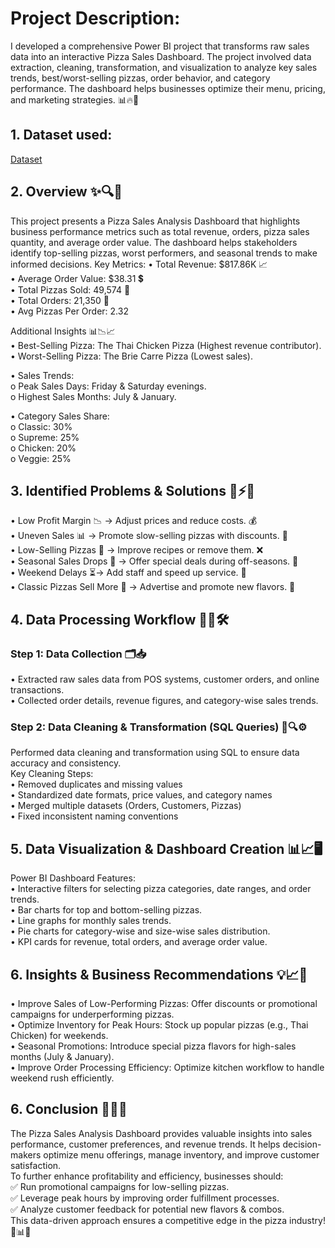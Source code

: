 # Project Description:  

I developed a comprehensive Power BI project that transforms raw sales data into an interactive Pizza Sales Dashboard. The project involved data extraction, cleaning, transformation, and visualization to analyze key sales trends, best/worst-selling pizzas, order behavior, and category performance. The dashboard helps businesses optimize their menu, pricing, and marketing strategies. 📊🔥🍕  

## 1. Dataset used:  
<a href="">Dataset</a>  

## 2. Overview ✨🔍📢  

This project presents a Pizza Sales Analysis Dashboard that highlights business performance metrics such as total revenue, orders, pizza sales quantity, and average order value. The dashboard helps stakeholders identify top-selling pizzas, worst performers, and seasonal trends to make informed decisions.
Key Metrics:
  •	Total Revenue: $817.86K 📈  
  •	Average Order Value: $38.31 💲  
  •	Total Pizzas Sold: 49,574 🍕  
  •	Total Orders: 21,350 🛒  
  •	Avg Pizzas Per Order: 2.32  
  
Additional Insights 📊📉📈  
•	Best-Selling Pizza: The Thai Chicken Pizza (Highest revenue contributor).  
•	Worst-Selling Pizza: The Brie Carre Pizza (Lowest sales).  

•	Sales Trends:  
o	Peak Sales Days: Friday & Saturday evenings.  
o	Highest Sales Months: July & January.  

•	Category Sales Share:  
o	Classic: 30%  
o	Supreme: 25%  
o	Chicken: 20%  
o	Veggie: 25%  

## 3. Identified Problems & Solutions 🚨⚡🔎  
• Low Profit Margin 📉 → Adjust prices and reduce costs. 💰	  
• Uneven Sales 📊 → Promote slow-selling pizzas with discounts. 🎯	  
• Low-Selling Pizzas 🍕 → Improve recipes or remove them. ❌  	
• Seasonal Sales Drops 📆 → Offer special deals during off-seasons. 🎉  	
• Weekend Delays ⏳→ Add staff and speed up service. 🚀	  
• Classic Pizzas Sell More 🍕 → Advertise and promote new flavors. 📢	  

## 4. Data Processing Workflow 🔄📑🛠️  

### Step 1: Data Collection 🗂️📥  
  •	Extracted raw sales data from POS systems, customer orders, and online transactions.  
  •	Collected order details, revenue figures, and category-wise sales trends.  
  
### Step 2: Data Cleaning & Transformation (SQL Queries) 🧹🔍⚙️  
Performed data cleaning and transformation using SQL to ensure data accuracy and consistency.  
Key Cleaning Steps:    
  •	Removed duplicates and missing values  
  •	Standardized date formats, price values, and category names   
  •	Merged multiple datasets (Orders, Customers, Pizzas)  
  •	Fixed inconsistent naming conventions  
  
## 5. Data Visualization & Dashboard Creation 📊📈🖥️  
Power BI Dashboard Features:  
  •	Interactive filters for selecting pizza categories, date ranges, and order trends.  
  •	Bar charts for top and bottom-selling pizzas.  
  •	Line graphs for monthly sales trends.  
  •	Pie charts for category-wise and size-wise sales distribution.  
  •	KPI cards for revenue, total orders, and average order value.  

## 6. Insights & Business Recommendations 💡📈🚀  
  •	Improve Sales of Low-Performing Pizzas: Offer discounts or promotional campaigns for underperforming pizzas.  
  •	Optimize Inventory for Peak Hours: Stock up popular pizzas (e.g., Thai Chicken) for weekends.  
  •	Seasonal Promotions: Introduce special pizza flavors for high-sales months (July & January).  
  •	Improve Order Processing Efficiency: Optimize kitchen workflow to handle weekend rush efficiently.  

## 6. Conclusion 🎯📢🚀  
The Pizza Sales Analysis Dashboard provides valuable insights into sales performance, customer preferences, and revenue trends. It helps decision-makers optimize menu offerings, manage inventory, and improve customer satisfaction.  
To further enhance profitability and efficiency, businesses should:    
  ✅ Run promotional campaigns for low-selling pizzas.  
  ✅ Leverage peak hours by improving order fulfillment processes.  
  ✅ Analyze customer feedback for potential new flavors & combos.  
This data-driven approach ensures a competitive edge in the pizza industry! 🍕📊🔥  


